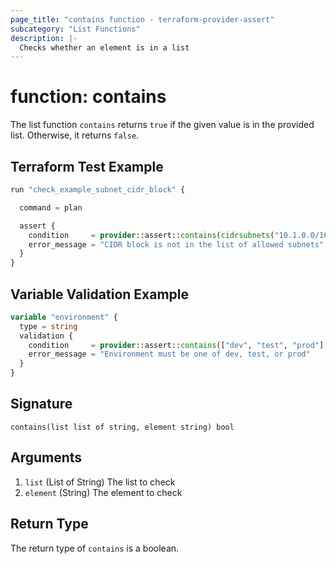 ```yaml
---
page_title: "contains function - terraform-provider-assert"
subcategory: "List Functions"
description: |-
  Checks whether an element is in a list
---
```


# function: contains



The list function `contains` returns `true` if the given value is in the provided list. Otherwise, it returns `false`.

## Terraform Test Example

```terraform
run "check_example_subnet_cidr_block" {

  command = plan

  assert {
    condition     = provider::assert::contains(cidrsubnets("10.1.0.0/16", 4, 4, 8, 4), aws_subnet.example.cidr_block)
    error_message = "CIDR block is not in the list of allowed subnets"
  }
}
```

## Variable Validation Example

```terraform
variable "environment" {
  type = string
  validation {
    condition     = provider::assert::contains(["dev", "test", "prod"], var.environment)
    error_message = "Environment must be one of dev, test, or prod"
  }
}
```

## Signature

<!-- signature generated by tfplugindocs -->
```text
contains(list list of string, element string) bool
```

## Arguments

<!-- arguments generated by tfplugindocs -->
1. `list` (List of String) The list to check
1. `element` (String) The element to check


## Return Type

The return type of `contains` is a boolean.
